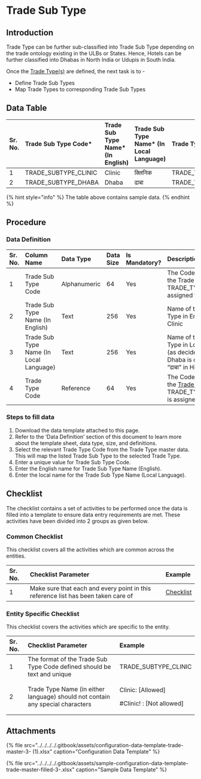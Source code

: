 # Trade Sub Type

## Introduction

Trade Type can be further sub-classified into Trade Sub Type depending on the trade ontology existing in the ULBs or States. Hence, Hotels can be further classified into Dhabas in North India or Udupis in South India.

Once the [Trade Type\(s\)](trade-type.md) are defined, the next task is to -

* Define Trade Sub Types
* Map Trade Types to corresponding Trade Sub Types

## Data Table

| Sr. No. | Trade Sub Type Code\* | Trade Sub Type Name\* \(In English\) | Trade Sub Type Name\* \(In Local Language\) | Trade Type Code\* |
| :--- | :--- | :--- | :--- | :--- |
| 1 | TRADE\_SUBTYPE\_CLINIC | Clinic | क्लिनिक | TRADE\_TYPE\_MEDICAL |
| 2 | TRADE\_SUBTYPE\_DHABA | Dhaba | ढाबा | TRADE\_TYPE\_HOTEL |

{% hint style="info" %}
The table above contains sample data.
{% endhint %}

## Procedure

### Data Definition

| Sr. No. | Column Name | Data Type | Data Size | Is Mandatory? | Description |
| :--- | :--- | :--- | :--- | :--- | :--- |
| 1 | Trade Sub Type Code | Alphanumeric | 64 | Yes | The Code assigned to the Trade Sub Type. Eg: TRADE\_TYPE\_Dhaba is assigned to Hotels |
| 2 | Trade Sub Type Name \(In English\) | Text | 256 | Yes | Name of the Trade Sub Type in English. Eg: Clinic |
| 3 | Trade Sub Type Name \(In Local Language\) | Text | 256 | Yes | Name of the Trade Sub Type in Local Language \(as decided\). Eg: Dhaba is described as “ढाबा” in Hindi |
| 4 | Trade Type Code | Reference | 64 | Yes | The Code assigned to the [Trade Type](trade-type.md). Eg: TRADE\_TYPE\_MEDICAL is assigned to Hospitals |

### Steps to fill data

1. Download the data template attached to this page.
2. Refer to the ‘Data Definition’ section of this document to learn more about the template sheet, data type, size, and definitions.
3. Select the relevant Trade Type Code from the Trade Type master data. This will map the listed Trade Sub Type to the selected Trade Type.
4. Enter a unique value for Trade Sub Type Code.
5. Enter the English name for Trade Sub Type Name \(English\).
6. Enter the local name for the Trade Sub Type Name \(Local Language\).

## Checklist

The checklist contains a set of activities to be performed once the data is filled into a template to ensure data entry requirements are met. These activities have been divided into 2 groups as given below.

### Common Checklist

This checklist covers all the activities which are common across the entities.

| Sr. No. | Checklist Parameter | Example |
| :--- | :--- | :--- |
| 1 | Make sure that each and every point in this reference list has been taken care of | [Checklist](../untitled-1/checklist.md) |

### Entity Specific Checklist

This checklist covers the activities which are specific to the entity.

<table>
  <thead>
    <tr>
      <th style="text-align:left">Sr. No.</th>
      <th style="text-align:left">Checklist Parameter</th>
      <th style="text-align:left">Example</th>
    </tr>
  </thead>
  <tbody>
    <tr>
      <td style="text-align:left">1</td>
      <td style="text-align:left">The format of the Trade Sub Type Code defined should be text and unique</td>
      <td
      style="text-align:left">TRADE_SUBTYPE_CLINIC</td>
    </tr>
    <tr>
      <td style="text-align:left">2</td>
      <td style="text-align:left">Trade Type Name (in either language) should not contain any special characters</td>
      <td
      style="text-align:left">
        <p>Clinic: [Allowed]</p>
        <p>#Clinic! : [Not allowed]</p>
        </td>
    </tr>
  </tbody>
</table>

## Attachments

{% file src="../../../../.gitbook/assets/configuration-data-template-trade-master-3- \(1\).xlsx" caption="Configuration Data Template" %}

{% file src="../../../../.gitbook/assets/sample-configuration-data-template-trade-master-filled-3-.xlsx" caption="Sample Data Template" %}

